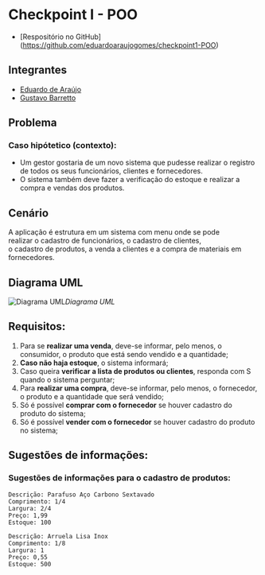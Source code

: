 # Checkpoint I - POO 
- [Respositório no GitHub] (https://github.com/eduardoaraujogomes/checkpoint1-POO)

## Integrantes
- [Eduardo de Araújo](https://github.com/eduardoaraujogomes)
- [Gustavo Barretto](https://github.com/gustavobarretto)


## Problema
### Caso hipótetico (contexto):
- Um gestor gostaria de um novo sistema que pudesse realizar o registro de todos os seus funcionários, clientes e fornecedores. 
- O sistema também deve fazer a verificação do estoque e realizar a compra e vendas dos produtos.

## Cenário
A aplicação é estrutura em um sistema com menu onde se pode  
realizar o cadastro de funcionários, o cadastro de clientes,  
o cadastro de produtos, a venda a clientes e a compra de materiais em fornecedores.  

## Diagrama UML

![Diagrama UML](https://i.imgur.com/lI1636E.jpg)*Diagrama UML*


## Requisitos:

1.  Para se **realizar uma venda**, deve-se informar, pelo menos, o consumidor, o produto que está sendo vendido e a quantidade;
2.  **Caso não haja estoque**, o sistema informará;
3.  Caso queira **verificar a lista de produtos ou clientes**, responda com S quando o sistema perguntar;
4.  Para **realizar uma compra**, deve-se informar, pelo menos, o fornecedor, o produto e a quantidade que será vendido;
5.  Só é possível **comprar com o fornecedor** se houver cadastro do produto do sistema;
6.  Só é possível **vender com o fornecedor** se houver cadastro do produto no sistema;

## Sugestões de informações:
### Sugestões de informações para o cadastro de produtos:
	
```
Descrição: Parafuso Aço Carbono Sextavado
Comprimento: 1/4
Largura: 2/4
Preço: 1,99
Estoque: 100

Descrição: Arruela Lisa Inox
Comprimento: 1/8
Largura: 1
Preço: 0,55
Estoque: 500
```


